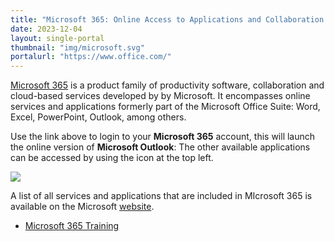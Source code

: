 ```yaml
---
title: "Microsoft 365: Online Access to Applications and Collaboration Tools"
date: 2023-12-04
layout: single-portal
thumbnail: "img/microsoft.svg"
portalurl: "https://www.office.com/"
---
```

[Microsoft 365](https://itservices.cvad.unt.edu/outlook/ '365 Online') is a product family of productivity software, collaboration and cloud-based services developed by by Microsoft. It encompasses online services and applications formerly part of the Microsoft Office Suite: Word, Excel, PowerPoint, Outlook, among others.

Use the link above to login to your **Microsoft 365** account, this will launch the online version of **Microsoft Outlook**: The other available applications can be accessed by using the icon at the top left.

<img class="reverseit" src="img/apps-grid-icon.svg">

A list of all services and applications that are included in MIcrosoft 365 is available on the Microsoft [website](https://www.microsoft.com/en-us/microsoft-365/products-apps-services, 'Microsoft Website').

- [Microsoft 365 Training](https://support.microsoft.com/en-us/training, 'Microsoft Office 365 Training')
